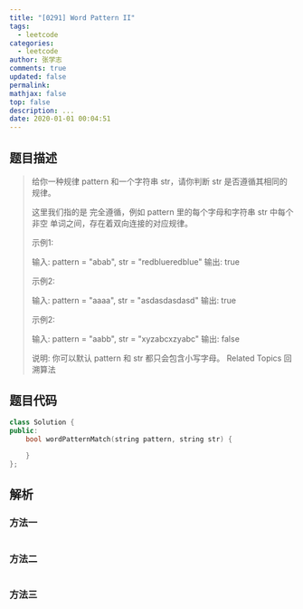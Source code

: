 ```yaml
---
title: "[0291] Word Pattern II"
tags:
  - leetcode
categories:
  - leetcode
author: 张学志
comments: true
updated: false
permalink:
mathjax: false
top: false
description: ...
date: 2020-01-01 00:04:51
---
```


## 题目描述

> 给你一种规律 pattern 和一个字符串 str，请你判断 str 是否遵循其相同的规律。 
> 
> 这里我们指的是 完全遵循，例如 pattern 里的每个字母和字符串 str 中每个 非空 单词之间，存在着双向连接的对应规律。 
> 
> 示例1: 
> 
> 输入: pattern = "abab", str = "redblueredblue"
> 输出: true 
> 
> 示例2: 
> 
> 输入: pattern = "aaaa", str = "asdasdasdasd"
> 输出: true 
> 
> 示例2: 
> 
> 输入: pattern = "aabb", str = "xyzabcxzyabc"
> 输出: false 
> 
> 说明: 
> 你可以默认 pattern 和 str 都只会包含小写字母。 
> Related Topics 回溯算法

## 题目代码

```cpp
class Solution {
public:
    bool wordPatternMatch(string pattern, string str) {
        
    }
};
```

## 解析

### 方法一

```cpp

```

### 方法二

```cpp

```

### 方法三

```cpp

```

